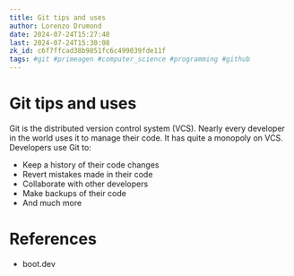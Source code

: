 ```yaml
---
title: Git tips and uses
author: Lorenzo Drumond
date: 2024-07-24T15:27:48
last: 2024-07-24T15:30:08
zk_id: c6f7ffcad38b9851fc6c499039fde11f
tags: #git #primeagen #computer_science #programming #github
---
```



# Git tips and uses

Git is the distributed version control system (VCS). Nearly every developer in the world uses it to manage their code. It has quite a monopoly on VCS. Developers use Git to:

- Keep a history of their code changes
- Revert mistakes made in their code
- Collaborate with other developers
- Make backups of their code
- And much more

# References

- boot.dev

